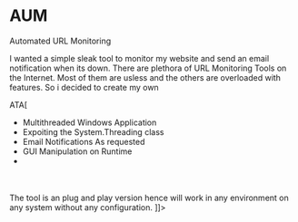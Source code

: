 # AUM
Automated URL Monitoring

I wanted a simple sleak tool to monitor my website and send an email notification when its down. 
There are plethora of URL Monitoring Tools on the Internet. Most of them are usless and the others are overloaded with features.
So i decided to create my own

<title>AUM Features</title>
      ATA[<ul><li>Multithreaded Windows Application</li><li>Expoiting the System.Threading class</li><li>Email Notifications As requested</li><li>GUI Manipulation on Runtime</li><li></li></ul><br></br> The tool is an plug and play version hence will work in any environment on any system without any configuration. ]]></description>

